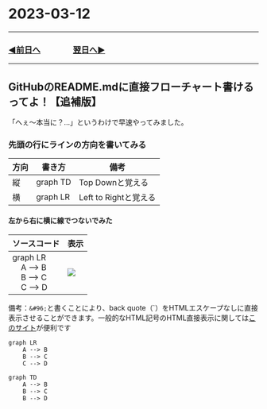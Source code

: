 # 2023-03-12
---
### [◀️前日へ](https://github.com/yuasys/chatty-journal/blob/main/2023/03/2023-03-11.md)&emsp;&emsp;&emsp;&emsp;[翌日へ▶️](https://github.com/yuasys/chatty-journal/blob/main/2023/03/2023-03-13.md)

---


## GitHubのREADME.mdに直接フローチャート書けるってよ！【追補版】

「へぇ〜本当に？...」というわけで早速やってみました。

### 先頭の行にラインの方向を書いてみる

| 方向 | 書き方 | 備考 |
|----|----|----|
|縦|graph TD |Top Downと覚える|
|横|graph LR|Left to Rightと覚える|

#### 左から右に横に線でつないでみた

|ソースコード|表示|
|----|----|
|graph LR<br>&nbsp;&nbsp;&nbsp;&nbsp;A --> B<br>&nbsp;&nbsp;&nbsp;&nbsp;B --> C<br>&nbsp;&nbsp;&nbsp;&nbsp;C --> D|![](https://i.imgur.com/oIFTiVd.png)|


備考：``&#96;``と書くことにより、back quote（&#96;）をHTMLエスケープなしに直接表示させることができます。一般的なHTML記号のHTML直接表示に関しては[このサイト](https://blog.codecamp.jp/html-special-character)が便利です



```mermaid
graph LR
    A --> B
    B --> C
    C --> D
```

```mermaid
graph TD
    A --> B
    B --> C
    B --> D
```
